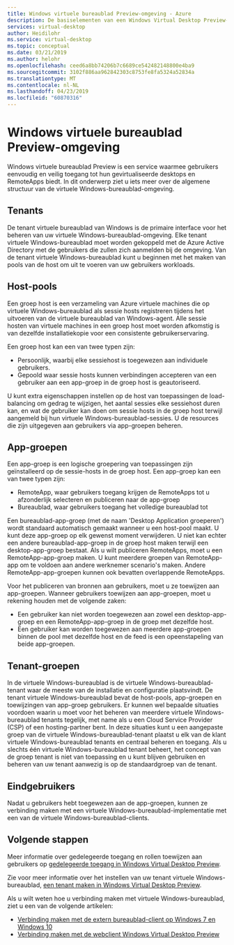 ```yaml
---
title: Windows virtuele bureaublad Preview-omgeving - Azure
description: De basiselementen van een Windows Virtual Desktop Preview-omgeving.
services: virtual-desktop
author: Heidilohr
ms.service: virtual-desktop
ms.topic: conceptual
ms.date: 03/21/2019
ms.author: helohr
ms.openlocfilehash: ceed6a8bb74206b7c6689ce542482148800e4ba9
ms.sourcegitcommit: 3102f886aa962842303c8753fe8fa5324a52834a
ms.translationtype: MT
ms.contentlocale: nl-NL
ms.lasthandoff: 04/23/2019
ms.locfileid: "60870316"
---
```

# <a name="windows-virtual-desktop-preview-environment"></a>Windows virtuele bureaublad Preview-omgeving

Windows virtuele bureaublad Preview is een service waarmee gebruikers eenvoudig en veilig toegang tot hun gevirtualiseerde desktops en RemoteApps biedt. In dit onderwerp ziet u iets meer over de algemene structuur van de virtuele Windows-bureaublad-omgeving.

## <a name="tenants"></a>Tenants

De tenant virtuele bureaublad van Windows is de primaire interface voor het beheren van uw virtuele Windows-bureaublad-omgeving. Elke tenant virtuele Windows-bureaublad moet worden gekoppeld met de Azure Active Directory met de gebruikers die zullen zich aanmelden bij de omgeving. Van de tenant virtuele Windows-bureaublad kunt u beginnen met het maken van pools van de host om uit te voeren van uw gebruikers workloads.

## <a name="host-pools"></a>Host-pools

Een groep host is een verzameling van Azure virtuele machines die op virtuele Windows-bureaublad als sessie hosts registreren tijdens het uitvoeren van de virtuele bureaublad van Windows-agent. Alle sessie hosten van virtuele machines in een groep host moet worden afkomstig is van dezelfde installatiekopie voor een consistente gebruikerservaring.

Een groep host kan een van twee typen zijn:

- Persoonlijk, waarbij elke sessiehost is toegewezen aan individuele gebruikers.
- Gepoold waar sessie hosts kunnen verbindingen accepteren van een gebruiker aan een app-groep in de groep host is geautoriseerd.

U kunt extra eigenschappen instellen op de host van toepassingen de load-balancing om gedrag te wijzigen, het aantal sessies elke sessiehost duren kan, en wat de gebruiker kan doen om sessie hosts in de groep host terwijl aangemeld bij hun virtuele Windows-bureaublad-sessies. U de resources die zijn uitgegeven aan gebruikers via app-groepen beheren.

## <a name="app-groups"></a>App-groepen

Een app-groep is een logische groepering van toepassingen zijn geïnstalleerd op de sessie-hosts in de groep host. Een app-groep kan een van twee typen zijn:

- RemoteApp, waar gebruikers toegang krijgen de RemoteApps tot u afzonderlijk selecteren en publiceren naar de app-groep
- Bureaublad, waar gebruikers toegang het volledige bureaublad tot

Een bureaublad-app-groep (met de naam 'Desktop Application groeperen') wordt standaard automatisch gemaakt wanneer u een host-pool maakt. U kunt deze app-groep op elk gewenst moment verwijderen. U niet kan echter een andere bureaublad-app-groep in de groep host maken terwijl een desktop-app-groep bestaat. Als u wilt publiceren RemoteApps, moet u een RemoteApp-app-groep maken. U kunt meerdere groepen van RemoteApp-app om te voldoen aan andere werknemer scenario's maken. Andere RemoteApp-app-groepen kunnen ook bevatten overlappende RemoteApps.

Voor het publiceren van bronnen aan gebruikers, moet u ze toewijzen aan app-groepen. Wanneer gebruikers toewijzen aan app-groepen, moet u rekening houden met de volgende zaken:

- Een gebruiker kan niet worden toegewezen aan zowel een desktop-app-groep en een RemoteApp-app-groep in de groep met dezelfde host.
- Een gebruiker kan worden toegewezen aan meerdere app-groepen binnen de pool met dezelfde host en de feed is een opeenstapeling van beide app-groepen.

## <a name="tenant-groups"></a>Tenant-groepen

In de virtuele Windows-bureaublad is de virtuele Windows-bureaublad-tenant waar de meeste van de installatie en configuratie plaatsvindt. De tenant virtuele Windows-bureaublad bevat de host-pools, app-groepen en toewijzingen van app-groep gebruikers. Er kunnen wel bepaalde situaties voordoen waarin u moet voor het beheren van meerdere virtuele Windows-bureaublad tenants tegelijk, met name als u een Cloud Service Provider (CSP) of een hosting-partner bent. In deze situaties kunt u een aangepaste groep van de virtuele Windows-bureaublad-tenant plaatst u elk van de klant virtuele Windows-bureaublad tenants en centraal beheren en toegang. Als u slechts één virtuele Windows-bureaublad tenant beheert, het concept van de groep tenant is niet van toepassing en u kunt blijven gebruiken en beheren van uw tenant aanwezig is op de standaardgroep van de tenant.

## <a name="end-users"></a>Eindgebruikers

Nadat u gebruikers hebt toegewezen aan de app-groepen, kunnen ze verbinding maken met een virtuele Windows-bureaublad-implementatie met een van de virtuele Windows-bureaublad-clients.

## <a name="next-steps"></a>Volgende stappen

Meer informatie over gedelegeerde toegang en rollen toewijzen aan gebruikers op [gedelegeerde toegang in Windows Virtual Desktop Preview](delegated-access-virtual-desktop.md).

Zie voor meer informatie over het instellen van uw tenant virtuele Windows-bureaublad, [een tenant maken in Windows Virtual Desktop Preview](tenant-setup-azure-active-directory.md).

Als u wilt weten hoe u verbinding maken met virtuele Windows-bureaublad, ziet u een van de volgende artikelen:

- [Verbinding maken met de extern bureaublad-client op Windows 7 en Windows 10](connect-windows-7-and-10.md)
- [Verbinding maken met de webclient Windows Virtual Desktop Preview](connect-web.md)

